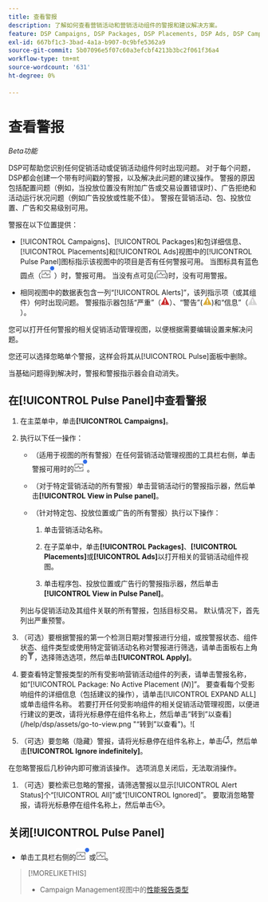 ```yaml
---
title: 查看警报
description: 了解如何查看营销活动和营销活动组件的警报和建议解决方案。
feature: DSP Campaigns, DSP Packages, DSP Placements, DSP Ads, DSP Campaign Data Views
exl-id: 667bf1c3-3bad-4a1a-b907-0c9bfe5362a9
source-git-commit: 5b07096e5f07c60a3efcbf4213b3bc2f061f36a4
workflow-type: tm+mt
source-wordcount: '631'
ht-degree: 0%

---
```


# 查看警报

*Beta功能*

DSP可帮助您识别任何促销活动或促销活动组件何时出现问题。 对于每个问题，DSP都会创建一个带有时间戳的警报，以及解决此问题的建议操作。 警报的原因包括配置问题（例如，当投放位置没有附加广告或交易设置错误时）、广告拒绝和活动运行状况问题（例如广告投放或性能不佳）。 警报在营销活动、包、投放位置、广告和交易级别可用。

警报在以下位置提供：

* [!UICONTROL Campaigns]、[!UICONTROL Packages]和包详细信息、[!UICONTROL Placements]和[!UICONTROL Ads]视图中的[!UICONTROL Pulse Panel]图标指示该视图中的项目是否有任何警报可用。 当图标具有蓝色圆点（![警报可用时的Pulse面板图标](/help/dsp/assets/alerts-panel.png "警报可用时的Pulse面板图标")）时，警报可用。 当没有点可见(![无可用警报时的Pulse Panel图标](/help/dsp/assets/alerts-panel-empty.png "无可用警报时的Pulse Panel图标"))时，没有可用警报。

* 相同视图中的数据表包含一列“[!UICONTROL Alerts]”，该列指示项（或其组件）何时出现问题。 警报指示器包括“严重”（![严重](/help/dsp/assets/indicator-critical.png "严重")）、“警告”(![警告](/help/dsp/assets/indicator-warning.png "警告"))和“信息”（![信息](/help/dsp/assets/indicator-information.png "信息")）。

您可以打开任何警报的相关促销活动管理视图，以便根据需要编辑设置来解决问题。

您还可以选择忽略单个警报，这样会将其从[!UICONTROL Pulse]面板中删除。

当基础问题得到解决时，警报和警报指示器会自动消失。

## 在[!UICONTROL Pulse Panel]中查看警报

1. 在主菜单中，单击&#x200B;**[!UICONTROL Campaigns]**。

1. 执行以下任一操作：

   * （适用于视图的所有警报）在任何营销活动管理视图的工具栏右侧，单击警报可用时的![Pulse面板图标](/help/dsp/assets/alerts-panel.png "警报可用时的Pulse面板图标")。

   * （对于特定营销活动的所有警报）单击营销活动行的警报指示器，然后单击&#x200B;**[!UICONTROL View in Pulse panel]**。

   * （针对特定包、投放位置或广告的所有警报）执行以下操作：

      1. 单击营销活动名称。

      1. 在子菜单中，单击&#x200B;**[!UICONTROL Packages]**、**[!UICONTROL Placements]**&#x200B;或&#x200B;**[!UICONTROL Ads]**&#x200B;以打开相关的营销活动组件视图。

      1. 单击程序包、投放位置或广告行的警报指示器，然后单击&#x200B;**[!UICONTROL View in Pulse Panel]**。

   列出与促销活动及其组件关联的所有警报，包括目标交易。 默认情况下，首先列出严重预警。

1. （可选）要根据警报的第一个检测日期对警报进行分组，或按警报状态、组件状态、组件类型或使用特定营销活动名称对警报进行筛选，请单击面板右上角的![筛选按钮](/help/dsp/assets/filter.png)，选择筛选选项，然后单击&#x200B;**[!UICONTROL Apply]**。

1. 要查看特定警报类型的所有受影响营销活动组件的列表，请单击警报名称，如“[!UICONTROL Package: No Active Placement (*N*)]”。 要查看每个受影响组件的详细信息（包括建议的操作），请单击[!UICONTROL EXPAND ALL]或单击组件名称。 若要打开任何受影响组件的相关促销活动管理视图，以便进行建议的更改，请将光标悬停在组件名称上，然后单击“转到”以查看](/help/dsp/assets/go-to-view.png "“转到”以查看")。![

1. （可选）要忽略（隐藏）警报，请将光标悬停在组件名称上，单击![忽略](/help/dsp/assets/alert-ignore.png "忽略")，然后单击&#x200B;**[!UICONTROL Ignore indefinitely]**。<!-- **[!UICONTROL Ignore alert for three days]**, **[!UICONTROL Ignore alert until next check]**, or **[!UICONTROL Ignore indefinitely] -->

在忽略警报后几秒钟内即可撤消该操作。 选项消息关闭后，无法取消操作。

1. （可选）要检索已忽略的警报，请筛选警报以显示[!UICONTROL Alert Status]个“[!UICONTROL All]”或“[!UICONTROL Ignored]”。 要取消忽略警报，请将光标悬停在组件名称上，然后单击![取消忽略](/help/dsp/assets/alert-un-ignore.png "取消忽略")。

## 关闭[!UICONTROL Pulse Panel]

* 单击工具栏右侧的![警报可用时Pulse面板图标](/help/dsp/assets/alerts-panel.png "警报可用时Pulse面板图标")或![无可用警报时的Pulse Panel图标](/help/dsp/assets/alerts-panel-empty.png "无可用警报时的Pulse Panel图标")。

>[!MORELIKETHIS]
>
>* Campaign Management视图中的[性能报告类型](campaign-reports-about.md)
